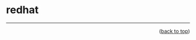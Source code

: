 <a name="topage"></a>

# redhat





---

<p align="right">(<a href="#topage">back to top</a>)</p>
<br/>
<br/>
